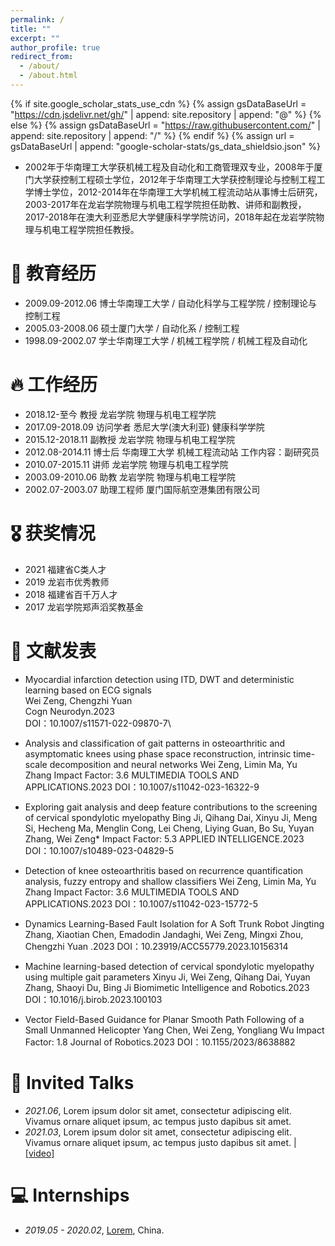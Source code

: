 ```yaml
---
permalink: /
title: ""
excerpt: ""
author_profile: true
redirect_from: 
  - /about/
  - /about.html
---
```


{% if site.google_scholar_stats_use_cdn %}
{% assign gsDataBaseUrl = "https://cdn.jsdelivr.net/gh/" | append: site.repository | append: "@" %}
{% else %}
{% assign gsDataBaseUrl = "https://raw.githubusercontent.com/" | append: site.repository | append: "/" %}
{% endif %}
{% assign url = gsDataBaseUrl | append: "google-scholar-stats/gs_data_shieldsio.json" %}

<span class='anchor' id='about-me'></span>

- 2002年于华南理工大学获机械工程及自动化和工商管理双专业，2008年于厦门大学获控制工程硕士学位，2012年于华南理工大学获控制理论与控制工程工学博士学位，2012-2014年在华南理工大学机械工程流动站从事博士后研究，2003-2017年在龙岩学院物理与机电工程学院担任助教、讲师和副教授，2017-2018年在澳大利亚悉尼大学健康科学学院访问，2018年起在龙岩学院物理与机电工程学院担任教授。



# 📖 教育经历
- 2009.09-2012.06   博士华南理工大学 /   自动化科学与工程学院   / 控制理论与控制工程
- 2005.03-2008.06   硕士厦门大学     /   自动化系               / 控制工程
- 1998.09-2002.07   学士华南理工大学 /   机械工程学院           / 机械工程及自动化


# 🔥 工作经历
- 2018.12-至今      教授       龙岩学院               物理与机电工程学院
- 2017.09-2018.09   访问学者   悉尼大学(澳大利亚)     健康科学学院
- 2015.12-2018.11   副教授     龙岩学院               物理与机电工程学院
- 2012.08-2014.11   博士后     华南理工大学           机械工程流动站  工作内容：副研究员                     
- 2010.07-2015.11   讲师       龙岩学院               物理与机电工程学院
- 2003.09-2010.06   助教       龙岩学院               物理与机电工程学院
- 2002.07-2003.07   助理工程师 厦门国际航空港集团有限公司


# 🎖 获奖情况
- 2021  福建省C类人才
- 2019  龙岩市优秀教师
- 2018  福建省百千万人才
- 2017  龙岩学院郑声滔奖教基金


# 📝 文献发表 
- Myocardial infarction detection using ITD, DWT and deterministic learning based on ECG signals\
  Wei Zeng, Chengzhi Yuan\
  Cogn Neurodyn.2023\
  DOI：10.1007/s11571-022-09870-7\

- Analysis and classification of gait patterns in osteoarthritic and asymptomatic knees using phase space reconstruction, intrinsic time-scale decomposition and neural networks 
Wei Zeng, Limin Ma, Yu Zhang 
Impact Factor: 3.6 
MULTIMEDIA TOOLS AND APPLICATIONS.2023 
DOI：10.1007/s11042-023-16322-9 

- Exploring gait analysis and deep feature contributions to the screening of cervical spondylotic myelopathy
Bing Ji, Qihang Dai, Xinyu Ji, Meng Si, Hecheng Ma, Menglin Cong, Lei Cheng, Liying Guan, Bo Su, Yuyan Zhang, Wei Zeng*
Impact Factor: 5.3
APPLIED INTELLIGENCE.2023
DOI：10.1007/s10489-023-04829-5

- Detection of knee osteoarthritis based on recurrence quantification analysis, fuzzy entropy and shallow classifiers
Wei Zeng, Limin Ma, Yu Zhang
Impact Factor: 3.6
MULTIMEDIA TOOLS AND APPLICATIONS.2023
DOI：10.1007/s11042-023-15772-5

- Dynamics Learning-Based Fault Isolation for A Soft Trunk Robot
Jingting Zhang, Xiaotian Chen, Emadodin Jandaghi, Wei Zeng, Mingxi Zhou, Chengzhi Yuan
.2023
DOI：10.23919/ACC55779.2023.10156314

- Machine learning-based detection of cervical spondylotic myelopathy using multiple gait parameters
Xinyu Ji, Wei Zeng, Qihang Dai, Yuyan Zhang, Shaoyi Du, Bing Ji
Biomimetic Intelligence and Robotics.2023
DOI：10.1016/j.birob.2023.100103

- Vector Field-Based Guidance for Planar Smooth Path Following of a Small Unmanned Helicopter
Yang Chen, Wei Zeng, Yongliang Wu
Impact Factor: 1.8
Journal of Robotics.2023
DOI：10.1155/2023/8638882

# 💬 Invited Talks
- *2021.06*, Lorem ipsum dolor sit amet, consectetur adipiscing elit. Vivamus ornare aliquet ipsum, ac tempus justo dapibus sit amet. 
- *2021.03*, Lorem ipsum dolor sit amet, consectetur adipiscing elit. Vivamus ornare aliquet ipsum, ac tempus justo dapibus sit amet.  \| [\[video\]](https://github.com/)

# 💻 Internships
- *2019.05 - 2020.02*, [Lorem](https://github.com/), China.
